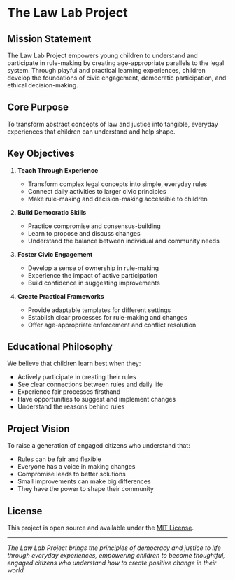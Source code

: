# The Law Lab Project

## Mission Statement

The Law Lab Project empowers young children to understand and participate in rule-making by creating age-appropriate parallels to the legal system. Through playful and practical learning experiences, children develop the foundations of civic engagement, democratic participation, and ethical decision-making.

## Core Purpose

To transform abstract concepts of law and justice into tangible, everyday experiences that children can understand and help shape.

## Key Objectives

1. **Teach Through Experience**

   - Transform complex legal concepts into simple, everyday rules
   - Connect daily activities to larger civic principles
   - Make rule-making and decision-making accessible to children

2. **Build Democratic Skills**

   - Practice compromise and consensus-building
   - Learn to propose and discuss changes
   - Understand the balance between individual and community needs

3. **Foster Civic Engagement**

   - Develop a sense of ownership in rule-making
   - Experience the impact of active participation
   - Build confidence in suggesting improvements

4. **Create Practical Frameworks**
   - Provide adaptable templates for different settings
   - Establish clear processes for rule-making and changes
   - Offer age-appropriate enforcement and conflict resolution

## Educational Philosophy

We believe that children learn best when they:

- Actively participate in creating their rules
- See clear connections between rules and daily life
- Experience fair processes firsthand
- Have opportunities to suggest and implement changes
- Understand the reasons behind rules

## Project Vision

To raise a generation of engaged citizens who understand that:

- Rules can be fair and flexible
- Everyone has a voice in making changes
- Compromise leads to better solutions
- Small improvements can make big differences
- They have the power to shape their community

## License

This project is open source and available under the [MIT License](LICENSE).

---

_The Law Lab Project brings the principles of democracy and justice to life through everyday experiences, empowering children to become thoughtful, engaged citizens who understand how to create positive change in their world._
